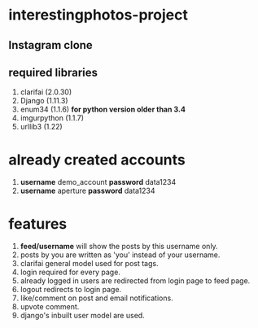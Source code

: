 # interestingphotos-project
## Instagram clone 

## required libraries
1. clarifai (2.0.30)
2. Django (1.11.3)
3. enum34 (1.1.6) **for python version older than 3.4**
4. imgurpython (1.1.7)
5. urllib3 (1.22)

# already created accounts
1. **username** demo_account **password** data1234
1. **username** aperture **password** data1234

# features
1. **feed/username** will show the posts by this username only.
2. posts by you are written as 'you' instead of your username.
3. clarifai general model used for post tags.
4. login required for every page.
5. already logged in users are redirected from login page to feed page.
6. logout redirects to login page.
7. like/comment on post and email notifications.
8. upvote comment.
9. django's inbuilt user model are used.
